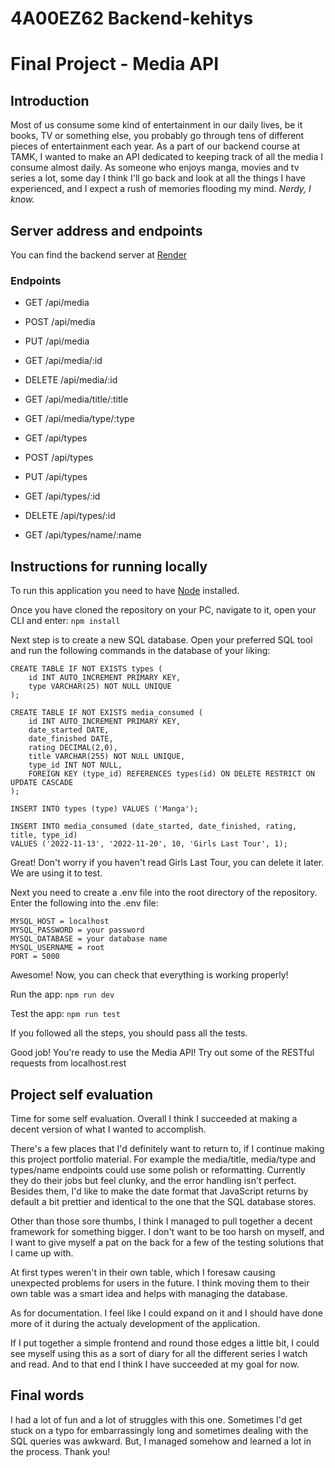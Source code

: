 # 4A00EZ62 Backend-kehitys

# Final Project - Media API

## Introduction

Most of us consume some kind of entertainment in our daily lives, be it books, TV or something else,
you probably go through tens of different pieces of entertainment each year.
As a part of our backend course at TAMK,
I wanted to make an API dedicated to keeping track of all the media I consume almost daily.
As someone who enjoys manga, movies and tv series a lot,
some day I think I'll go back and look at all the things I have experienced, and I expect
a rush of memories flooding my mind.
_Nerdy, I know._

## Server address and endpoints

You can find the backend server at [Render](https://api-project-qk43.onrender.com/)

### Endpoints

-   GET /api/media
-   POST /api/media
-   PUT /api/media
-   GET /api/media/:id
-   DELETE /api/media/:id
-   GET /api/media/title/:title
-   GET /api/media/type/:type

-   GET /api/types
-   POST /api/types
-   PUT /api/types
-   GET /api/types/:id
-   DELETE /api/types/:id
-   GET /api/types/name/:name

## Instructions for running locally

To run this application you need to have [Node](https://nodejs.org/en/download/) installed.

Once you have cloned the repository on your PC, navigate to it, open your CLI and enter:
`npm install`

Next step is to create a new SQL database. Open your preferred SQL tool and run the following commands in the database of your liking:

```
CREATE TABLE IF NOT EXISTS types (
    id INT AUTO_INCREMENT PRIMARY KEY,
    type VARCHAR(25) NOT NULL UNIQUE
);

CREATE TABLE IF NOT EXISTS media_consumed (
    id INT AUTO_INCREMENT PRIMARY KEY,
    date_started DATE,
    date_finished DATE,
    rating DECIMAL(2,0),
    title VARCHAR(255) NOT NULL UNIQUE,
    type_id INT NOT NULL,
    FOREIGN KEY (type_id) REFERENCES types(id) ON DELETE RESTRICT ON UPDATE CASCADE
);

INSERT INTO types (type) VALUES ('Manga');

INSERT INTO media_consumed (date_started, date_finished, rating, title, type_id)
VALUES ('2022-11-13', '2022-11-20', 10, 'Girls Last Tour', 1);
```

Great! Don't worry if you haven't read Girls Last Tour, you can delete it later. We are using it to test.

Next you need to create a .env file into the root directory of the repository. Enter the following into the .env file:

```
MYSQL_HOST = localhost
MYSQL_PASSWORD = your password
MYSQL_DATABASE = your database name
MYSQL_USERNAME = root
PORT = 5000
```

Awesome! Now, you can check that everything is working properly!

Run the app:
`npm run dev`

Test the app:
`npm run test`

If you followed all the steps, you should pass all the tests.

Good job! You're ready to use the Media API! Try out some of the RESTful requests from localhost.rest

## Project self evaluation

Time for some self evaluation. Overall I think I succeeded at making a decent version of what I wanted to accomplish.

There's a few places that I'd definitely want to return to, if I continue making this project portfolio material. For example the media/title, media/type and types/name endpoints could use some polish or reformatting. Currently they do their jobs but feel clunky, and the error handling isn't perfect. Besides them, I'd like to make the date format that JavaScript returns by default a bit prettier and identical to the one that the SQL database stores.

Other than those sore thumbs, I think I managed to pull together a decent framework for something bigger. I don't want to be too harsh on myself, and I want to give myself a pat on the back for a few of the testing solutions that I came up with.

At first types weren't in their own table, which I foresaw causing unexpected problems for users in the future. I think moving them to their own table was a smart idea and helps with managing the database.

As for documentation. I feel like I could expand on it and I should have done more of it during the actualy development of the application.

If I put together a simple frontend and round those edges a little bit, I could see myself using this as a sort of diary for all the different series I watch and read. And to that end I think I have succeeded at my goal for now.

## Final words

I had a lot of fun and a lot of struggles with this one. Sometimes I'd get stuck on a typo for embarrassingly long and sometimes dealing with the SQL queries was awkward. But, I managed somehow and learned a lot in the process.
Thank you!
